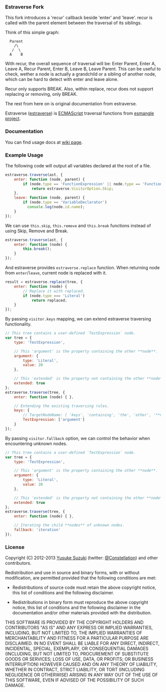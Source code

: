 ### Estraverse Fork

This fork introduces a 'recur' callback beside 'enter' and 'leave'. recur is called with the parent
element between the traversal of its siblings.

Think of this simple graph:

```
  Parent
    /\
   /  \
  A    B
```
With recur, the overall sequence of traversal will be: Enter Parent, Enter A, Leave A, Recur Parent, Enter B, Leave B, Leave Parent.
This can be useful to check, wether a node is actually a grandchild or a sibling of another node, which can be hard to detect with
enter and leave alone.

Recur only supports BREAK. Also, within replace, recur does not support replacing or removing, only BREAK.

The rest from here on is original documentation from estraverse.

Estraverse ([estraverse](http://github.com/estools/estraverse)) is
[ECMAScript](http://www.ecma-international.org/publications/standards/Ecma-262.htm)
traversal functions from [esmangle project](http://github.com/estools/esmangle).

### Documentation

You can find usage docs at [wiki page](https://github.com/estools/estraverse/wiki/Usage).

### Example Usage

The following code will output all variables declared at the root of a file.

```javascript
estraverse.traverse(ast, {
    enter: function (node, parent) {
        if (node.type == 'FunctionExpression' || node.type == 'FunctionDeclaration')
            return estraverse.VisitorOption.Skip;
    },
    leave: function (node, parent) {
        if (node.type == 'VariableDeclarator')
          console.log(node.id.name);
    }
});
```

We can use `this.skip`, `this.remove` and `this.break` functions instead of using Skip, Remove and Break.

```javascript
estraverse.traverse(ast, {
    enter: function (node) {
        this.break();
    }
});
```

And estraverse provides `estraverse.replace` function. When returning node from `enter`/`leave`, current node is replaced with it.

```javascript
result = estraverse.replace(tree, {
    enter: function (node) {
        // Replace it with replaced.
        if (node.type === 'Literal')
            return replaced;
    }
});
```

By passing `visitor.keys` mapping, we can extend estraverse traversing functionality.

```javascript
// This tree contains a user-defined `TestExpression` node.
var tree = {
    type: 'TestExpression',

    // This 'argument' is the property containing the other **node**.
    argument: {
        type: 'Literal',
        value: 20
    },

    // This 'extended' is the property not containing the other **node**.
    extended: true
};
estraverse.traverse(tree, {
    enter: function (node) { },

    // Extending the existing traversing rules.
    keys: {
        // TargetNodeName: [ 'keys', 'containing', 'the', 'other', '**node**' ]
        TestExpression: ['argument']
    }
});
```

By passing `visitor.fallback` option, we can control the behavior when encountering unknown nodes.
```javascript
// This tree contains a user-defined `TestExpression` node.
var tree = {
    type: 'TestExpression',

    // This 'argument' is the property containing the other **node**.
    argument: {
        type: 'Literal',
        value: 20
    },

    // This 'extended' is the property not containing the other **node**.
    extended: true
};
estraverse.traverse(tree, {
    enter: function (node) { },

    // Iterating the child **nodes** of unknown nodes.
    fallback: 'iteration'
});
```

### License

Copyright (C) 2012-2013 [Yusuke Suzuki](http://github.com/Constellation)
 (twitter: [@Constellation](http://twitter.com/Constellation)) and other contributors.

Redistribution and use in source and binary forms, with or without
modification, are permitted provided that the following conditions are met:

  * Redistributions of source code must retain the above copyright
    notice, this list of conditions and the following disclaimer.

  * Redistributions in binary form must reproduce the above copyright
    notice, this list of conditions and the following disclaimer in the
    documentation and/or other materials provided with the distribution.

THIS SOFTWARE IS PROVIDED BY THE COPYRIGHT HOLDERS AND CONTRIBUTORS "AS IS"
AND ANY EXPRESS OR IMPLIED WARRANTIES, INCLUDING, BUT NOT LIMITED TO, THE
IMPLIED WARRANTIES OF MERCHANTABILITY AND FITNESS FOR A PARTICULAR PURPOSE
ARE DISCLAIMED. IN NO EVENT SHALL <COPYRIGHT HOLDER> BE LIABLE FOR ANY
DIRECT, INDIRECT, INCIDENTAL, SPECIAL, EXEMPLARY, OR CONSEQUENTIAL DAMAGES
(INCLUDING, BUT NOT LIMITED TO, PROCUREMENT OF SUBSTITUTE GOODS OR SERVICES;
LOSS OF USE, DATA, OR PROFITS; OR BUSINESS INTERRUPTION) HOWEVER CAUSED AND
ON ANY THEORY OF LIABILITY, WHETHER IN CONTRACT, STRICT LIABILITY, OR TORT
(INCLUDING NEGLIGENCE OR OTHERWISE) ARISING IN ANY WAY OUT OF THE USE OF
THIS SOFTWARE, EVEN IF ADVISED OF THE POSSIBILITY OF SUCH DAMAGE.
